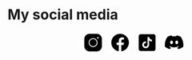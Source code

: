# My social media
<div style="display: flex; justify-content: center;">
    <p style="margin: 0;">
        <a href="https://www.instagram.com/_nhathuynguyen_/"><img style="margin-inline: 5px;" src="/assets/img/instagram-new.png" alt="instagram"></a>
        <a href="https://www.facebook.com/nhathuynguyenn"><img style="margin-inline: 5px;" src="/assets/img/facebook-new.png" alt="facebook"></a>
        <a href="https://www.tiktok.com/@_nhathuynguyen"><img style="margin-inline: 5px;" src="/assets/img/tiktok.png" alt="tiktok"></a>
        <a href="https://discord.gg/3GhWXn4S"><img style="margin-inline: 5px;" src="/assets/img/discord.png" alt="discord"></a>
    </p>
</div>